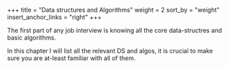 +++
title = "Data structures and Algorithms"
weight = 2
sort_by = "weight"
insert_anchor_links = "right"
+++

The first part of any job interview is knowing all the core data-structres and basic algorithms.

In this chapter I will list all the relevant DS and algos, it is crucial to make sure you are at-least familiar with all of them.
